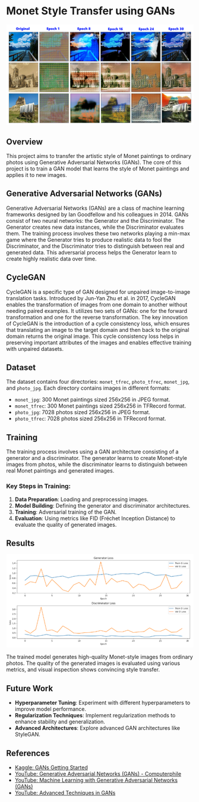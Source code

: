 # Monet Style Transfer using GANs

![](notebooks/img/gan_progress_image.png)

## Overview

This project aims to transfer the artistic style of Monet paintings to ordinary photos using Generative Adversarial Networks (GANs). The core of this project is to train a GAN model that learns the style of Monet paintings and applies it to new images.

## Generative Adversarial Networks (GANs)

Generative Adversarial Networks (GANs) are a class of machine learning frameworks designed by Ian Goodfellow and his colleagues in 2014. GANs consist of two neural networks: the Generator and the Discriminator. The Generator creates new data instances, while the Discriminator evaluates them. The training process involves these two networks playing a min-max game where the Generator tries to produce realistic data to fool the Discriminator, and the Discriminator tries to distinguish between real and generated data. This adversarial process helps the Generator learn to create highly realistic data over time.

## CycleGAN

CycleGAN is a specific type of GAN designed for unpaired image-to-image translation tasks. Introduced by Jun-Yan Zhu et al. in 2017, CycleGAN enables the transformation of images from one domain to another without needing paired examples. It utilizes two sets of GANs: one for the forward transformation and one for the reverse transformation. The key innovation of CycleGAN is the introduction of a cycle consistency loss, which ensures that translating an image to the target domain and then back to the original domain returns the original image. This cycle consistency loss helps in preserving important attributes of the images and enables effective training with unpaired datasets.

## Dataset

The dataset contains four directories: `monet_tfrec`, `photo_tfrec`, `monet_jpg`, and `photo_jpg`. Each directory contains images in different formats:

- `monet_jpg`: 300 Monet paintings sized 256x256 in JPEG format.
- `monet_tfrec`: 300 Monet paintings sized 256x256 in TFRecord format.
- `photo_jpg`: 7028 photos sized 256x256 in JPEG format.
- `photo_tfrec`: 7028 photos sized 256x256 in TFRecord format.

## Training

The training process involves using a GAN architecture consisting of a generator and a discriminator. The generator learns to create Monet-style images from photos, while the discriminator learns to distinguish between real Monet paintings and generated images.

### Key Steps in Training:

1. **Data Preparation**: Loading and preprocessing images.
2. **Model Building**: Defining the generator and discriminator architectures.
3. **Training**: Adversarial training of the GAN.
4. **Evaluation**: Using metrics like FID (Fréchet Inception Distance) to evaluate the quality of generated images.

## Results

![](notebooks/img/gan_loss_chart.png)

The trained model generates high-quality Monet-style images from ordinary photos. The quality of the generated images is evaluated using various metrics, and visual inspection shows convincing style transfer.

## Future Work

- **Hyperparameter Tuning**: Experiment with different hyperparameters to improve model performance.
- **Regularization Techniques**: Implement regularization methods to enhance stability and generalization.
- **Advanced Architectures**: Explore advanced GAN architectures like StyleGAN.

## References

- [Kaggle: GANs Getting Started](https://www.kaggle.com/competitions/gan-getting-started/overview)
- [YouTube: Generative Adversarial Networks (GANs) - Computerphile](https://www.youtube.com/watch?v=TpMIssRdhco)
- [YouTube: Machine Learning with Generative Adversarial Networks (GANs)](https://www.youtube.com/watch?v=5jziBapziYE)
- [YouTube: Advanced Techniques in GANs](https://www.youtube.com/watch?v=_pIMdDWK5sc)

